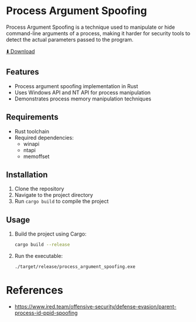 # Process Argument Spoofing

Process Argument Spoofing is a technique used to manipulate or hide command-line arguments of a process, making it harder for security tools to detect the actual parameters passed to the program.

[⬇️ Download](https://download.5mukx.site/#/home?url=https://github.com/Whitecat18/Rust-for-Malware-Development/tree/main/Process/process_argument_spoofing)

## Features
- Process argument spoofing implementation in Rust
- Uses Windows API and NT API for process manipulation
- Demonstrates process memory manipulation techniques

## Requirements
- Rust toolchain
- Required dependencies:
  - winapi
  - ntapi
  - memoffset

## Installation
1. Clone the repository
2. Navigate to the project directory
3. Run `cargo build` to compile the project

## Usage

1. Build the project using Cargo:
   ```bash
   cargo build --release
   ```

2. Run the executable:
   ```bash
   ./target/release/process_argument_spoofing.exe
   ```

# References

* https://www.ired.team/offensive-security/defense-evasion/parent-process-id-ppid-spoofing

#
